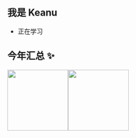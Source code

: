 ## 我是 Keanu

- 正在学习

## 今年汇总 ✨

<img align="" height="137px" src="https://github-readme-stats.vercel.app/api?username=zkeanu&count_private=true&hide_title=true&hide_border=true&show_icons=true&include_all_commits=true&line_height=21&bg_color=0,EC6C6C,FFD479,FFFC79,73FA79&theme=graywhite&locale=cn" /><img align="" height="137px" src="https://github-readme-stats.vercel.app/api/top-langs/?username=zkeanu&count_private=true&hide_title=true&hide_border=true&layout=compact&bg_color=0,73FA79,73FDFF,D783FF&theme=graywhite&locale=cn" />
